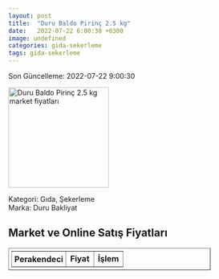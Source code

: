 ```yaml
---
layout: post
title:  "Duru Baldo Pirinç 2.5 kg"
date:   2022-07-22 6:00:30 +0300
image: undefined
categories: gida-sekerleme
tags: gida-sekerleme
---
```


Son Güncelleme: 2022-07-22 9:00:30

<img src="undefined" width="200" alt="Duru Baldo Pirinç 2.5 kg market fiyatları" />

Kategori: Gıda, Şekerleme
<br />
Marka: Duru Bakliyat

<h2>Market ve Online Satış Fiyatları</h2>

<table border="1" style="padding: 5px;width:80%;">
  <tr>
    <td style="padding: 5px;"><strong>Perakendeci</strong></td>
    <td><strong>Fiyat</strong></td>
    <td><strong>İşlem</strong></td>
  </tr>
  
</table>
